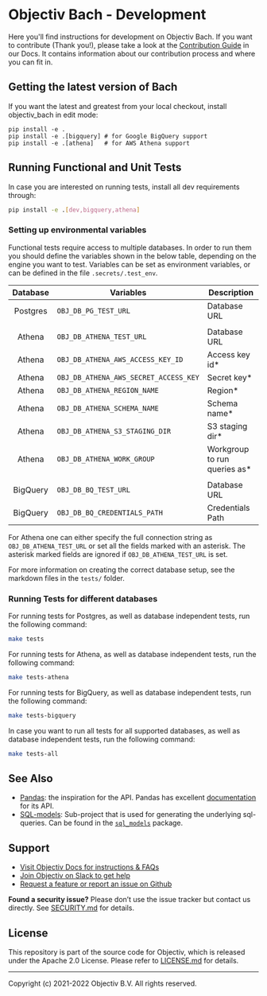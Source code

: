# Objectiv Bach -  Development

Here you'll find instructions for development on Objectiv Bach. If you want to contribute (Thank you!), please take a look at the [Contribution Guide](https://www.objectiv.io/docs/home/the-project/contribute) in our Docs. It contains information about our contribution process and where you can fit in.

## Getting the latest version of Bach
If you want the latest and greatest from your local checkout, install objectiv_bach in edit mode:


```
pip install -e .
pip install -e .[bigquery] # for Google BigQuery support
pip install -e .[athena]   # for AWS Athena support
```

## Running Functional and Unit Tests
In case you are interested on running tests, install all dev requirements through:
```bash
pip install -e .[dev,bigquery,athena]
```

### Setting up environmental variables
Functional tests require access to multiple databases. In order to run them you should define
the variables shown in the below table, depending on the engine you want to test.
Variables can be set as environment variables, or can be defined in the file `.secrets/.test_env`.

| Database | Variables                              | Description                  |
|:--------:|----------------------------------------|------------------------------|
| Postgres | `OBJ_DB_PG_TEST_URL`                   | Database URL                 |
|          |                                        |                              |
|  Athena  | `OBJ_DB_ATHENA_TEST_URL`               | Database URL                 |
|  Athena  | `OBJ_DB_ATHENA_AWS_ACCESS_KEY_ID`      | Access key id*               |
|  Athena  | `OBJ_DB_ATHENA_AWS_SECRET_ACCESS_KEY`  | Secret key*                  |
|  Athena  | `OBJ_DB_ATHENA_REGION_NAME`            | Region*                      |
|  Athena  | `OBJ_DB_ATHENA_SCHEMA_NAME`            | Schema name*                 |
|  Athena  | `OBJ_DB_ATHENA_S3_STAGING_DIR`         | S3 staging dir*              |
|  Athena  | `OBJ_DB_ATHENA_WORK_GROUP`             | Workgroup to run queries as* |
|          |                                        |                              |
| BigQuery | `OBJ_DB_BQ_TEST_URL`                   | Database URL                 |
| BigQuery | `OBJ_DB_BQ_CREDENTIALS_PATH`           | Credentials Path             |

For Athena one can either specify the full connection string as `OBJ_DB_ATHENA_TEST_URL` or set
all the fields marked with an asterisk. The asterisk marked fields are ignored if `OBJ_DB_ATHENA_TEST_URL`
is set.

For more information on creating the correct database setup, see the markdown files in the `tests/` folder.


### Running Tests for different databases
For running tests for Postgres, as well as database independent tests, run the following command:
```bash
make tests
```

For running tests for Athena, as well as database independent tests, run the following command:
```bash
make tests-athena
```

For running tests for BigQuery, as well as database independent tests, run the following command:
```bash
make tests-bigquery
```

In case you want to run all tests for all supported databases, as well as database independent tests, run
the following command:
```bash
make tests-all
```

## See Also
* [Pandas](https://github.com/pandas-dev/pandas): the inspiration for the API.
   Pandas has excellent [documentation](https://pandas.pydata.org/docs/) for its API.
* [SQL-models](./sql_models/): Sub-project that is used for generating the underlying sql-queries. Can be 
  found in the [`sql_models`](./sql_models/) package.

## Support
* [Visit Objectiv Docs for instructions & FAQs](https://objectiv.io/docs/)
* [Join Objectiv on Slack to get help](https://objectiv.io/join-slack/)
* [Request a feature or report an issue on Github](https://github.com/objectiv/objectiv-analytics)

**Found a security issue?**
Please don’t use the issue tracker but contact us directly. See [SECURITY.md](../SECURITY.md) for details.

## License

This repository is part of the source code for Objectiv, which is released under the Apache 2.0 License. Please refer to [LICENSE.md](../LICENSE.md) for details.

---

Copyright (c) 2021-2022 Objectiv B.V. All rights reserved.